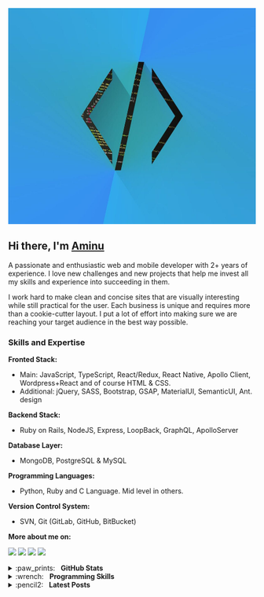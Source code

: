 <img src="https://github.com/arabiu033/arabiu033/blob/main/4416312.jpg" width="1000" height="440">

## Hi there, I'm [Aminu](https://www.linkedin.com/in/arabiu033/)
A passionate and enthusiastic web and mobile developer with 2+ years of experience.
I love new challenges and new projects that help me invest all my skills and experience into succeeding in them.

I work hard to make clean and concise sites that are visually interesting while still practical for the user. Each business is unique and requires more than a cookie-cutter layout. I put a lot of effort into making sure we are reaching your target audience in the best way possible.

### Skills and Expertise

**Fronted Stack:**
- Main: JavaScript, TypeScript, React/Redux, React Native, Apollo Client, Wordpress+React and of course HTML & CSS.
- Additional: jQuery, SASS, Bootstrap, GSAP, MaterialUI, SemanticUI, Ant. design

**Backend Stack:**
- Ruby on Rails, NodeJS, Express, LoopBack, GraphQL, ApolloServer

**Database Layer:**
- MongoDB, PostgreSQL & MySQL

**Programming Languages:**
- Python, Ruby and C Language. Mid level in others.

**Version Control System:**
- SVN, Git (GitLab, GitHub, BitBucket)

**More about me on:**

[<img src="https://img.shields.io/badge/linkedin-%230077B5.svg?&style=for-the-badge&logo=linkedin&logoColor=white"/>](https://www.linkedin.com/in/arabiu033/)
[<img src="https://img.shields.io/badge/medium-%2312100E.svg?&style=for-the-badge&logo=medium&logoColor=white"/>](https://medium.com/@arabiu033)
[<img src="https://img.shields.io/badge/twitter-%231DA1F2.svg?&style=for-the-badge&logo=twitter&logoColor=white"/>](https://twitter.com/arabiu033)
[<img src="https://img.shields.io/badge/instagram-%23833AB4.svg?&style=for-the-badge&logo=instagram&logoColor=white"/>](arabiu033@gmail.com)

<details>
  <summary>:paw_prints:&nbsp;&nbsp;&nbsp;<b>GitHub Stats</b></summary>
  <br/>
  <p align='center'>
    <a href="#"><img src="https://github-readme-stats.vercel.app/api?username=arabiu033&show_icons=true&count_private=true&theme=dark" width="355"></a>
    <a href="#"><img src="https://github-readme-stats.vercel.app/api/top-langs/?username=arabiu033&layout=compact&theme=dark&hide=jupyter%20notebook" width="350"></a>
   </p>  
</details>

<details>
	<summary>:wrench:&nbsp;&nbsp;&nbsp;<b>Programming Skills</b></summary>
	<br/>
  <img src="https://img.shields.io/badge/git-%23fc6d26.svg?&style=for-the-badge&logo=git&logoColor=white" alt="Git"/>
  <img src="https://img.shields.io/badge/python-%233a75a5.svg?&style=for-the-badge&logo=python&logoColor=white" alt="Python"/>
  <img src="https://img.shields.io/badge/mysql-%2300f.svg?&style=for-the-badge&logo=mysql&logoColor=white" alt="mysql"/>
  <img src="https://img.shields.io/badge/c-%23316192.svg?&style=for-the-badge&logo=postgresql&logoColor=white" alt="postgres"/>
  <img src="https://img.shields.io/badge/django%20-%23092E20.svg?&style=for-the-badge&logo=django&logoColor=white" alt="django"/>
  <img src="https://img.shields.io/badge/react.js-FF8200?logo=&logoColor=white&style=for-the-badge" alt="tensorflow"/>
  <img src="https://img.shields.io/badge/javascript-130654?logo=&logoColor=white&style=for-the-badge" alt="pandas"/>
</details>

<details>
	<summary>:pencil2:&nbsp;&nbsp;&nbsp;<b>Latest Posts</b></summary>
	<br/>
	<ul>
		<li>
			<a href="#">To be updated later</a>
		</li>
		<li>
      <a href="#">To be updated later</a>
		</li>
		<li>
			<a href="#">To be updated later</a>
		</li>
    <li>
			<a href="https://medium.com/@arabiu033"><i>More…</i></a>
		</li>
	</ul>
</details>

<!--
**arabiu033/arabiu033** is a ✨ _special_ ✨ repository because its `README.md` (this file) appears on your GitHub profile.

Here are some ideas to get you started:

- 🔭 I’m currently working on ...
- 🌱 I’m currently learning ...
- 👯 I’m looking to collaborate on ...
- 🤔 I’m looking for help with ...
- 💬 Ask me about ...
- 📫 How to reach me: ...
- 😄 Pronouns: ...
- ⚡ Fun fact: ...
-->
